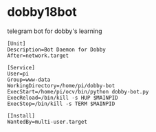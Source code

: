# dobby18bot
telegram bot for dobby's learning
```
[Unit]
Description=Bot Daemon for Dobby
After=network.target

[Service]
User=pi
Group=www-data
WorkingDirectory=/home/pi/dobby-bot
ExecStart=/home/pi/ocv/bin/python dobby-bot.py
ExecReload=/bin/kill -s HUP $MAINPID
ExecStop=/bin/kill -s TERM $MAINPID

[Install]
WantedBy=multi-user.target
```
